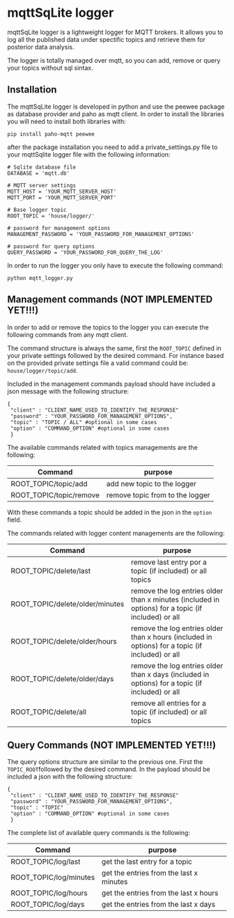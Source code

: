 # mqttSqLite logger
mqttSqLite logger is a lightweight logger for MQTT brokers. It allows you to log all the published data under spectific topics and retrieve them for posterior data analysis. 

The logger is totally managed over mqtt, so you can add, remove or query your topics without sql sintax.

## Installation
The mqttSqLite logger is developed in python and use the peewee package as database provider and paho as mqtt client. In order to install the libraries you will need to install both libraries with:

```
pip install paho-mqtt peewee
```
after the package installation you need to add a private_settings.py file to your mqttSqlite logger file with the following information:

```
# Sqlite database file
DATABASE = 'mqtt.db'

# MQTT server settings
MQTT_HOST = 'YOUR_MQTT_SERVER_HOST'
MQTT_PORT = 'YOUR_MQTT_SERVER_PORT'

# Base logger topic
ROOT_TOPIC = 'house/logger/'

# password for management options
MANAGEMENT_PASSWORD = 'YOUR_PASSWORD_FOR_MANAGEMENT_OPTIONS'

# password for query options
QUERY_PASSWORD = 'YOUR_PASSWORD_FOR_QUERY_THE_LOG'
```

In order to run the logger you only have to execute the following command:

```
python mqtt_logger.py
```

## Management commands (NOT IMPLEMENTED YET!!!)
In order to add or remove the topics to the logger you can execute the following commands from any mqtt client. 

The command structure is always the same, first the ```ROOT_TOPIC``` defined in your private settings followed by the desired command. For instance based on the provided private settings file a valid command could be: ```house/logger/topic/add```.

Included in the management commands payload should have included a json message with the following structure:

```
{
 "client" : "CLIENT_NAME_USED_TO_IDENTIFY_THE_RESPONSE"
 "password" : "YOUR_PASSWORD_FOR_MANAGEMENT_OPTIONS",
 "topic" : "TOPIC / ALL" #optional in some cases
 "option" : "COMMAND_OPTION" #optional in some cases
 }
```
The available commands related with topics managements are the following:

|Command                    | purpose          |
| ------------------------- |------------------|
| ROOT_TOPIC/topic/add      | add new topic to the logger |
| ROOT_TOPIC/topic/remove   | remove topic from to the logger |

With these commands a topic should be added in the json in the ```option``` field.

The commands related with logger content managements are the following:

 Command                      | purpose                              |
| --------------------------- |------------------|
| ROOT_TOPIC/delete/last      | remove last entry por a topic (if included) or all topics|
| ROOT_TOPIC/delete/older/minutes   | remove the log entries older than x minutes (included in options) for a topic (if included) or all |
| ROOT_TOPIC/delete/older/hours   | remove the log entries older than x hours (included in options) for a topic (if included) or all |
| ROOT_TOPIC/delete/older/days   | remove the log entries older than x days (included in options) for a topic (if included) or all |
| ROOT_TOPIC/delete/all   | remove all entries for a topic (if included) or all topics |

## Query Commands (NOT IMPLEMENTED YET!!!)
The query options structure are similar to the previous one. First the ```TOPIC_ROOT```followed by the desired command. In the payload should be included a json with the following structure:

```
{
 "client" : "CLIENT_NAME_USED_TO_IDENTIFY_THE_RESPONSE"
 "password" : "YOUR_PASSWORD_FOR_MANAGEMENT_OPTIONS",
 "topic" : "TOPIC"
 "option" : "COMMAND_OPTION" #optional in some cases
 }
```
The complete list of available query commands is the following:

| Command                 | purpose                                 |
| ------------------------|-----------------------------------------|
| ROOT_TOPIC/log/last     | get the last entry for a topic          |
| ROOT_TOPIC/log/minutes  | get the entries from the last x minutes |
| ROOT_TOPIC/log/hours    | get the entries from the last x hours   |
| ROOT_TOPIC/log/days     | get the entries from the last x days    |